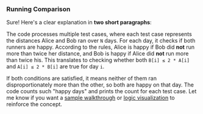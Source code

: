 ### Running Comparison
Sure! Here's a clear explanation in **two short paragraphs**:

The code processes multiple test cases, where each test case represents the distances Alice and Bob ran over `N` days. For each day, it checks if both runners are happy. According to the rules, Alice is happy if Bob did **not** run more than twice her distance, and Bob is happy if Alice did **not** run more than twice his. This translates to checking whether both `B[i] ≤ 2 * A[i]` and `A[i] ≤ 2 * B[i]` are true for day `i`.

If both conditions are satisfied, it means neither of them ran disproportionately more than the other, so both are happy on that day. The code counts such "happy days" and prints the count for each test case. Let me know if you want a [sample walkthrough](f) or [logic visualization](f) to reinforce the concept.
